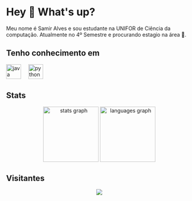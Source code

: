 <h1 align="left">Hey 👋 What's up?</h1>

<p align="left">Meu nome é Samir Alves e sou estudante na UNIFOR de Ciência da computação. Atualmente no 4º Semestre e procurando estagio na área 🙂.</p>
<h2 align="left">Tenho conhecimento em</h2>

<div align="left">
  <img src="https://cdn.jsdelivr.net/gh/devicons/devicon/icons/java/java-original.svg" height="40" alt="java logo"  />
  <img width="12" />
  <img src="https://cdn.jsdelivr.net/gh/devicons/devicon/icons/python/python-original.svg" height="40" alt="python logo"  />
</div>
<h2 align="left">Stats</h2>

<div align="center">
  <img src="https://github-readme-stats.vercel.app/api?username=AlvesAlbano&hide_title=false&hide_rank=false&show_icons=true&include_all_commits=true&count_private=false&disable_animations=false&theme=dracula&locale=en&hide_border=false&order=1" height="150" alt="stats graph"  />
  <img src="https://github-readme-stats.vercel.app/api/top-langs?username=AlvesAlbano&locale=en&hide_title=false&layout=compact&card_width=320&langs_count=5&theme=dracula&hide_border=false&order=2" height="150" alt="languages graph"  />
</div>

<h2 align="left">Visitantes</h2>
<div align="center">
  <img src="https://profile-counter.glitch.me/AlvesAlbano/count.svg?"  />
</div>

